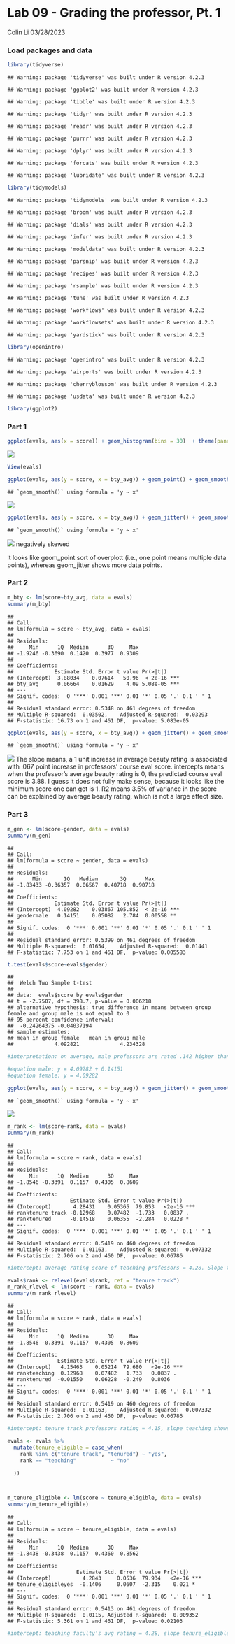 Lab 09 - Grading the professor, Pt. 1
================
Colin Li
03/28/2023

### Load packages and data

``` r
library(tidyverse) 
```

    ## Warning: package 'tidyverse' was built under R version 4.2.3

    ## Warning: package 'ggplot2' was built under R version 4.2.3

    ## Warning: package 'tibble' was built under R version 4.2.3

    ## Warning: package 'tidyr' was built under R version 4.2.3

    ## Warning: package 'readr' was built under R version 4.2.3

    ## Warning: package 'purrr' was built under R version 4.2.3

    ## Warning: package 'dplyr' was built under R version 4.2.3

    ## Warning: package 'forcats' was built under R version 4.2.3

    ## Warning: package 'lubridate' was built under R version 4.2.3

``` r
library(tidymodels)
```

    ## Warning: package 'tidymodels' was built under R version 4.2.3

    ## Warning: package 'broom' was built under R version 4.2.3

    ## Warning: package 'dials' was built under R version 4.2.3

    ## Warning: package 'infer' was built under R version 4.2.3

    ## Warning: package 'modeldata' was built under R version 4.2.3

    ## Warning: package 'parsnip' was built under R version 4.2.3

    ## Warning: package 'recipes' was built under R version 4.2.3

    ## Warning: package 'rsample' was built under R version 4.2.3

    ## Warning: package 'tune' was built under R version 4.2.3

    ## Warning: package 'workflows' was built under R version 4.2.3

    ## Warning: package 'workflowsets' was built under R version 4.2.3

    ## Warning: package 'yardstick' was built under R version 4.2.3

``` r
library(openintro)
```

    ## Warning: package 'openintro' was built under R version 4.2.3

    ## Warning: package 'airports' was built under R version 4.2.3

    ## Warning: package 'cherryblossom' was built under R version 4.2.3

    ## Warning: package 'usdata' was built under R version 4.2.3

``` r
library(ggplot2)
```

### Part 1

``` r
ggplot(evals, aes(x = score)) + geom_histogram(bins = 30)  + theme(panel.background = element_rect(fill = "white", colour = "grey50")) 
```

![](lab-09_files/figure-gfm/unnamed-chunk-1-1.png)<!-- -->

``` r
View(evals)

ggplot(evals, aes(y = score, x = bty_avg)) + geom_point() + geom_smooth(method = lm) + theme(panel.background = element_rect(fill = "white", colour = "grey50")) 
```

    ## `geom_smooth()` using formula = 'y ~ x'

![](lab-09_files/figure-gfm/unnamed-chunk-1-2.png)<!-- -->

``` r
ggplot(evals, aes(y = score, x = bty_avg)) + geom_jitter() + geom_smooth(method = lm) + theme(panel.background = element_rect(fill = "white", colour = "grey50")) 
```

    ## `geom_smooth()` using formula = 'y ~ x'

![](lab-09_files/figure-gfm/unnamed-chunk-1-3.png)<!-- --> negatively
skewed

it looks like geom_point sort of overplott (i.e., one point means
multiple data points), whereas geom_jitter shows more data points.

### Part 2

``` r
m_bty <- lm(score~bty_avg, data = evals)
summary(m_bty)
```

    ## 
    ## Call:
    ## lm(formula = score ~ bty_avg, data = evals)
    ## 
    ## Residuals:
    ##     Min      1Q  Median      3Q     Max 
    ## -1.9246 -0.3690  0.1420  0.3977  0.9309 
    ## 
    ## Coefficients:
    ##             Estimate Std. Error t value Pr(>|t|)    
    ## (Intercept)  3.88034    0.07614   50.96  < 2e-16 ***
    ## bty_avg      0.06664    0.01629    4.09 5.08e-05 ***
    ## ---
    ## Signif. codes:  0 '***' 0.001 '**' 0.01 '*' 0.05 '.' 0.1 ' ' 1
    ## 
    ## Residual standard error: 0.5348 on 461 degrees of freedom
    ## Multiple R-squared:  0.03502,    Adjusted R-squared:  0.03293 
    ## F-statistic: 16.73 on 1 and 461 DF,  p-value: 5.083e-05

``` r
ggplot(evals, aes(y = score, x = bty_avg)) + geom_jitter() + geom_smooth(method = lm, color = "orange", se = FALSE) + theme(panel.background = element_rect(fill = "white", colour = "grey50")) 
```

    ## `geom_smooth()` using formula = 'y ~ x'

![](lab-09_files/figure-gfm/unnamed-chunk-2-1.png)<!-- --> The slope
means, a 1 unit increase in average beauty rating is associated with
.067 point increase in professors’ course eval score. intercepts means
when the professor’s average beauty rating is 0, the predicted course
eval score is 3.88. I guess it does not fully make sense, because it
looks like the minimum score one can get is 1. R2 means 3.5% of variance
in the score can be explained by average beauty rating, which is not a
large effect size.

### Part 3

``` r
m_gen <- lm(score~gender, data = evals)
summary(m_gen)
```

    ## 
    ## Call:
    ## lm(formula = score ~ gender, data = evals)
    ## 
    ## Residuals:
    ##      Min       1Q   Median       3Q      Max 
    ## -1.83433 -0.36357  0.06567  0.40718  0.90718 
    ## 
    ## Coefficients:
    ##             Estimate Std. Error t value Pr(>|t|)    
    ## (Intercept)  4.09282    0.03867 105.852  < 2e-16 ***
    ## gendermale   0.14151    0.05082   2.784  0.00558 ** 
    ## ---
    ## Signif. codes:  0 '***' 0.001 '**' 0.01 '*' 0.05 '.' 0.1 ' ' 1
    ## 
    ## Residual standard error: 0.5399 on 461 degrees of freedom
    ## Multiple R-squared:  0.01654,    Adjusted R-squared:  0.01441 
    ## F-statistic: 7.753 on 1 and 461 DF,  p-value: 0.005583

``` r
t.test(evals$score~evals$gender)
```

    ## 
    ##  Welch Two Sample t-test
    ## 
    ## data:  evals$score by evals$gender
    ## t = -2.7507, df = 398.7, p-value = 0.006218
    ## alternative hypothesis: true difference in means between group female and group male is not equal to 0
    ## 95 percent confidence interval:
    ##  -0.24264375 -0.04037194
    ## sample estimates:
    ## mean in group female   mean in group male 
    ##             4.092821             4.234328

``` r
#interpretation: on average, male professors are rated .142 higher than female professors. Intercept = female professors' rating 

#equation male: y = 4.09282 + 0.14151
#equation female: y = 4.09282

ggplot(evals, aes(y = score, x = bty_avg)) + geom_jitter() + geom_smooth(method = lm, color = "orange", se = FALSE) + facet_wrap(vars(gender)) + theme(panel.background = element_rect(fill = "white", colour = "grey50")) + theme(strip.background = element_rect(fill="white"))
```

    ## `geom_smooth()` using formula = 'y ~ x'

![](lab-09_files/figure-gfm/unnamed-chunk-3-1.png)<!-- -->

``` r
m_rank <- lm(score~rank, data = evals)
summary(m_rank)
```

    ## 
    ## Call:
    ## lm(formula = score ~ rank, data = evals)
    ## 
    ## Residuals:
    ##     Min      1Q  Median      3Q     Max 
    ## -1.8546 -0.3391  0.1157  0.4305  0.8609 
    ## 
    ## Coefficients:
    ##                  Estimate Std. Error t value Pr(>|t|)    
    ## (Intercept)       4.28431    0.05365  79.853   <2e-16 ***
    ## ranktenure track -0.12968    0.07482  -1.733   0.0837 .  
    ## ranktenured      -0.14518    0.06355  -2.284   0.0228 *  
    ## ---
    ## Signif. codes:  0 '***' 0.001 '**' 0.01 '*' 0.05 '.' 0.1 ' ' 1
    ## 
    ## Residual standard error: 0.5419 on 460 degrees of freedom
    ## Multiple R-squared:  0.01163,    Adjusted R-squared:  0.007332 
    ## F-statistic: 2.706 on 2 and 460 DF,  p-value: 0.06786

``` r
#intercept: average rating score of teaching professors = 4.28. Slope tenure track compares tenure tracking professors' rating to teaching professors rating, which is .13 lower than teaching professors'. Slope tenured compares tenured professors to teaching professors, which is .145 lower than teaching professors'.  

evals$rank <- relevel(evals$rank, ref = "tenure track")
m_rank_rlevel <- lm(score ~ rank, data = evals)
summary(m_rank_rlevel)
```

    ## 
    ## Call:
    ## lm(formula = score ~ rank, data = evals)
    ## 
    ## Residuals:
    ##     Min      1Q  Median      3Q     Max 
    ## -1.8546 -0.3391  0.1157  0.4305  0.8609 
    ## 
    ## Coefficients:
    ##              Estimate Std. Error t value Pr(>|t|)    
    ## (Intercept)   4.15463    0.05214  79.680   <2e-16 ***
    ## rankteaching  0.12968    0.07482   1.733   0.0837 .  
    ## ranktenured  -0.01550    0.06228  -0.249   0.8036    
    ## ---
    ## Signif. codes:  0 '***' 0.001 '**' 0.01 '*' 0.05 '.' 0.1 ' ' 1
    ## 
    ## Residual standard error: 0.5419 on 460 degrees of freedom
    ## Multiple R-squared:  0.01163,    Adjusted R-squared:  0.007332 
    ## F-statistic: 2.706 on 2 and 460 DF,  p-value: 0.06786

``` r
#intercept: tenure track professors rating = 4.15, slope teaching shows teaching professors avg rating score is .13 higher than tenure track professors', slope tenured shows tenured professors avg rating score is .02 lower than tenure track professors', neither of the differences are significant. R2 shows 1.2% of variance in score can be explained by rank, it's a very small effect size and marginally significant. 

evals <- evals %>%
  mutate(tenure_eligible = case_when(
    rank %in% c("tenure track", "tenured") ~ "yes",
    rank == "teaching"           ~ "no"

  ))



m_tenure_eligible <- lm(score ~ tenure_eligible, data = evals)
summary(m_tenure_eligible)
```

    ## 
    ## Call:
    ## lm(formula = score ~ tenure_eligible, data = evals)
    ## 
    ## Residuals:
    ##     Min      1Q  Median      3Q     Max 
    ## -1.8438 -0.3438  0.1157  0.4360  0.8562 
    ## 
    ## Coefficients:
    ##                    Estimate Std. Error t value Pr(>|t|)    
    ## (Intercept)          4.2843     0.0536  79.934   <2e-16 ***
    ## tenure_eligibleyes  -0.1406     0.0607  -2.315    0.021 *  
    ## ---
    ## Signif. codes:  0 '***' 0.001 '**' 0.01 '*' 0.05 '.' 0.1 ' ' 1
    ## 
    ## Residual standard error: 0.5413 on 461 degrees of freedom
    ## Multiple R-squared:  0.0115, Adjusted R-squared:  0.009352 
    ## F-statistic: 5.361 on 1 and 461 DF,  p-value: 0.02103

``` r
#intercept: teaching faculty's avg rating = 4.28, slope tenure_eligible yes means tenure eligible faculty members avg rating is .14 lower than teaching faculty's. R2 shows 1.2% of variance in score can be explained by rank, it's a very small effect size, but it's significant.  
```
